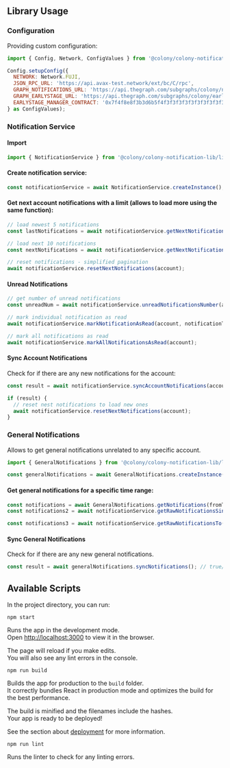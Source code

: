 ## Library Usage

### Configuration

Providing custom configuration:
```javascript
import { Config, Network, ConfigValues } from '@colony/colony-notification-lib/lib';

Config.setupConfig({
  NETWORK: Network.FUJI,
  JSON_RPC_URL: 'https://api.avax-test.network/ext/bc/C/rpc',
  GRAPH_NOTIFICATIONS_URL: 'https://api.thegraph.com/subgraphs/colony/notifications',
  GRAPH_EARLYSTAGE_URL: 'https://api.thegraph.com/subgraphs/colony/earlystage',
  EARLYSTAGE_MANAGER_CONTRACT: '0x7f4f8e8f3b3d6b5f4f3f3f3f3f3f3f3f3f3f3f3f',
} as ConfigValues);
```

### Notification Service

#### Import
```javascript
import { NotificationService } from '@colony/colony-notification-lib/lib';
```

#### Create notification service:
```javascript
const notificationService = await NotificationService.createInstance();
```

#### Get next account notifications with a limit (allows to load more using the same function):
```javascript
// load newest 5 notifications
const lastNotifications = await notificationService.getNextNotifications(account, 5);

// load next 10 notifications
const nextNotifications = await notificationService.getNextNotifications(account, 10);

// reset notifications - simplified pagination
await notificationService.resetNextNotifications(account);
```

#### Unread Notifications

```javascript
// get number of unread notifications
const unreadNum = await notificationService.unreadNotificationsNumber(account);

// mark individual notification as read
await notificationService.markNotificationAsRead(account, notificationTimestamp);

// mark all notifications as read
await notificationService.markAllNotificationsAsRead(account);
```

#### Sync Account Notifications

Check for if there are any new notifications for the account:
```javascript
const result = await notificationService.syncAccountNotifications(account); // true/false

if (result) {
  // reset nest notifications to load new ones
  await notificationService.resetNextNotifications(account);
}
```

### General Notifications

Allows to get general notifications unrelated to any specific account.
```javascript
import { GeneralNotifications } from '@colony/colony-notification-lib/lib';

const generalNotifications = await GeneralNotifications.createInstance();
```

#### Get general notifications for a specific time range:
```javascript
const notifications = await GeneralNotifications.getNotifications(fromTimestamp, toTimestamp);
const notifications2 = await notificationService.getRawNotificationsSince(fromTimestamp);

const notifications3 = await notificationService.getRawNotificationsTo(toTimestamp);
```

#### Sync General Notifications

Check for if there are any new general notifications.
```javascript
const result = await generalNotifications.syncNotifications(); // true/false
```

## Available Scripts

In the project directory, you can run:
```
npm start
```

Runs the app in the development mode.\
Open [http://localhost:3000](http://localhost:3000) to view it in the browser.

The page will reload if you make edits.\
You will also see any lint errors in the console.
```
npm run build

```

Builds the app for production to the `build` folder.\
It correctly bundles React in production mode and optimizes the build for the best performance.

The build is minified and the filenames include the hashes.\
Your app is ready to be deployed!

See the section about [deployment](https://facebook.github.io/create-react-app/docs/deployment) for more information.
```
npm run lint
```

Runs the linter to check for any linting errors.
